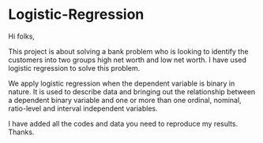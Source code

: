 # Logistic-Regression
Hi folks,

This project is about solving a bank problem who is looking to identify the customers into two groups high net worth and low net worth. I have used logistic regression to solve this problem.

We apply logistic regression when the dependent variable is binary in nature. It is used to describe data and bringing out the relationship between a dependent binary variable and one or more than one ordinal, nominal, ratio-level and interval independent variables.

I have added all the codes and data you need to reproduce my results. 
Thanks.
